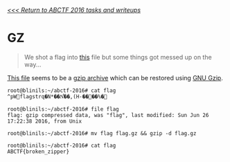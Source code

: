 _[<<< Return to ABCTF 2016 tasks and writeups](/abctf-2016)_
# GZ

>We shot a flag into [this](https://mega.nz/#%21z4dlBSTb%215A2R5e6O9xYFYLhAcYUL8vRio4MW6dSfOWdEMaYuE80)
file but some things got messed up on the way...

[This file](flag) seems to be a [gzip archive](https://en.wikipedia.org/wiki/Gzip)
which can be restored using [GNU Gzip](http://www.gnu.org/software/gzip/manual/gzip.html).

```console
root@blinils:~/abctf-2016# cat flag
^pWflagstrq�N*��N͋��,(H-����%�
 
root@blinils:~/abctf-2016# file flag
flag: gzip compressed data, was "flag", last modified: Sun Jun 26 17:22:38 2016, from Unix

root@blinils:~/abctf-2016# mv flag flag.gz && gzip -d flag.gz

root@blinils:~/abctf-2016# cat flag
ABCTF{broken_zipper}
```

